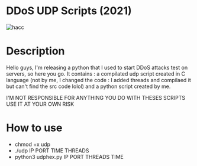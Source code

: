 # DDoS UDP Scripts (2021)
![hacc](https://user-images.githubusercontent.com/79797065/140584356-093115fb-69f4-4933-9fb9-910eb285e859.jpg)
# Description 
Hello guys, I'm releasing a python that I used to start DDoS attacks test on servers, so here you go. It contains : a compilated udp script created in C language (not by me, I changed the code : I added threads and compilaed it but can't find the src code lolol) and a python script created by me.


I'M NOT RESPONSIBLE FOR ANYTHING YOU DO WITH THESES SCRIPTS
USE IT AT YOUR OWN RISK


# How to use
- chmod +x udp 
- ./udp IP PORT TIME THREADS
- python3 udphex.py IP PORT THREADS TIME
